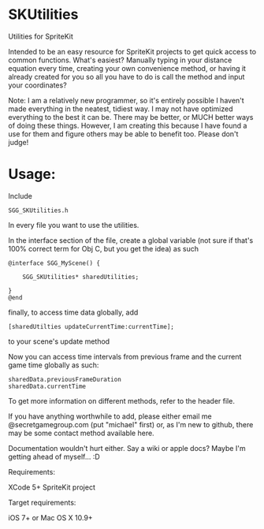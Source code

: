 SKUtilities
===========

Utilities for SpriteKit

Intended to be an easy resource for SpriteKit projects to get quick access to common functions. What's easiest? Manually typing in your distance equation every time, creating your own convenience method, or having it already created for you so all you have to do is call the method and input your coordinates? 

Note: I am a relatively new programmer, so it's entirely possible I haven't made everything in the neatest, tidiest way. I may not have optimized everything to the best it can be. There may be better, or MUCH better ways of doing these things. However, I am creating this because I have found a use for them and figure others may be able to benefit too. Please don't judge! 

Usage:
=========

Include

	SGG_SKUtilities.h

In every file you want to use the utilities.

In the interface section of the file, create a global variable (not sure if that's 100% correct term for Obj C, but you get the idea) as such

	@interface SGG_MyScene() {
		
		SGG_SKUtilities* sharedUtilities;
		
	}
	@end

finally, to access time data globally, add 

	[sharedUtilties updateCurrentTime:currentTime];
	
to your scene's update method

Now you can access time intervals from previous frame and the current game time globally as such:

	sharedData.previousFrameDuration
	sharedData.currentTime
	
To get more information on different methods, refer to the header file. 

If you have anything worthwhile to add, please either email me @secretgamegroup.com (put "michael" first) or, as I'm new to github, there may be some contact method available here.

Documentation wouldn't hurt either. Say a wiki or apple docs? Maybe I'm getting ahead of myself... :D



Requirements:

XCode 5+
SpriteKit project

Target requirements:

iOS 7+
or 
Mac OS X 10.9+
